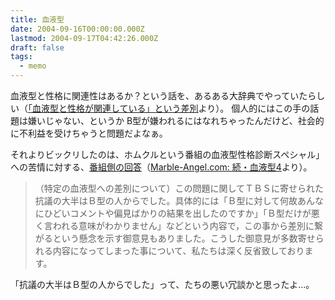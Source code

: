 ```yaml
---
title: 血液型
date: 2004-09-16T00:00:00.000Z
lastmod: 2004-09-17T04:42:26.000Z
draft: false
tags:
  - memo
---
```


血液型と性格に関連性はあるか？という話を、あるある大辞典でやっていたらしい（[「血液型と性格が関連している」という差別](http://psychology.jugem.cc/?eid=41)より）。 個人的にはこの手の話題は嫌いじゃない、というか B型が嫌われるにはなれちゃったんだけど、社会的に不利益を受けちゃうと問題だよなぁ。

それよりビックリしたのは、ホムクルという番組の血液型性格診断スペシャル」への苦情に対する、[番組側の回答](http://www.tbs.co.jp/company/seishonen.html#hokoku)（[Marble-Angel.com: 続・血液型4](http://www.marble-angel.com/archives/000121.html)より）。

> （特定の血液型への差別について）この問題に関してＴＢＳに寄せられた抗議の大半はＢ型の人からでした。具体的には「Ｂ型に対して何故あんなにひどいコメントや偏見ばかりの結果を出したのですか」「Ｂ型だけが悪く言われる意味がわかりません」などという内容で，この事から差別に繋がるという懸念を示す御意見もありました。こうした御意見が多数寄せられる内容になってしまった事について、私たちは深く反省致しております。

「抗議の大半はＢ型の人からでした」って、たちの悪い冗談かと思ったよ…。
